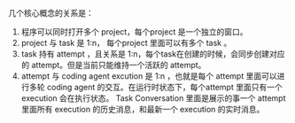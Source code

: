 几个核心概念的关系是：

1. 程序可以同时打开多个 project，每个project 是一个独立的窗口。
2. project 与 task 是 1:n， 每个project 里面可以有多个 task 。
3. task 持有 attempt ，且关系是 1:n，每个task在创建的时候，会同步创建对应的 attempt。但是当前只能维持一个活跃的 attempt。
4. attempt 与 coding agent excution 是 1:n ，也就是每个 attempt 里面可以进行多轮 coding agent 的交互。在运行时状态下，每个attempt 里面只有一个 execution 会在执行状态。 Task Conversation 里面是展示的事一个 attempt 里面所有 execution 的历史消息，和最新一个 execution 的实时消息。
